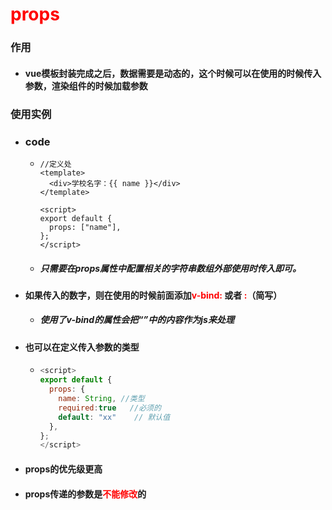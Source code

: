 # <font color='red'>props</font>



### 作用

- #### vue模板封装完成之后，数据需要是动态的，这个时候可以在使用的时候传入参数，渲染组件的时候加载参数



### 使用实例

- ### code
  - ```vue
    //定义处
    <template>
      <div>学校名字：{{ name }}</div>
    </template>
    
    <script>
    export default {
      props: ["name"],
    };
    </script>
    
    ```

  - ##### 只需要在props属性中配置相关的字符串数组外部使用时传入即可。

- #### 如果传入的数字，则在使用的时候前面添加<font color='red'>v-bind: </font> 或者  <font color='red'>:</font>（简写）

  - ##### 使用了v-bind的属性会把“”中的内容作为js来处理

- #### 也可以在定义传入参数的类型

  - ```js
    <script>
    export default {
      props: {
        name: String, //类型
        required:true   //必须的 
        default: "xx"    // 默认值
      },
    };
    </script>
    ```

- #### props的优先级更高

- #### props传递的参数是<font color='red'>不能修改</font>的

